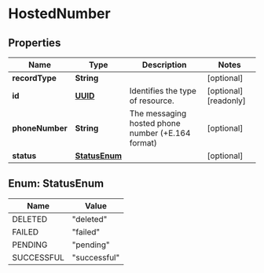 

# HostedNumber

## Properties

Name | Type | Description | Notes
------------ | ------------- | ------------- | -------------
**recordType** | **String** |  |  [optional]
**id** | [**UUID**](UUID.md) | Identifies the type of resource. |  [optional] [readonly]
**phoneNumber** | **String** | The messaging hosted phone number (+E.164 format) |  [optional]
**status** | [**StatusEnum**](#StatusEnum) |  |  [optional]



## Enum: StatusEnum

Name | Value
---- | -----
DELETED | &quot;deleted&quot;
FAILED | &quot;failed&quot;
PENDING | &quot;pending&quot;
SUCCESSFUL | &quot;successful&quot;



